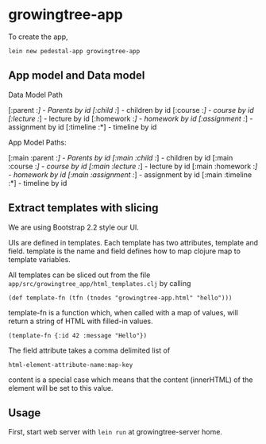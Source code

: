 # growingtree-app

To create the app,

    lein new pedestal-app growingtree-app


## App model and Data model

Data Model Path 

  [:parent :*] - Parents by id
  [:child :*] - children by id
  [:course :*] - course by id
  [:lecture :*] - lecture by id
  [:homework :*] - homework by id
  [:assignment :*] - assignment by id
  [:timeline :*] - timeline by id


App Model Paths:
  
  [:main :parent :*] - Parents by id
  [:main :child :*] - children by id
  [:main :course :*] - course by id
  [:main :lecture :*] - lecture by id
  [:main :homework :*] - homework by id
  [:main :assignment :*] - assignment by id
  [:main :timeline :*] - timeline by id


## Extract templates with slicing

We are using Bootstrap 2.2 style our UI.

UIs are defined in templates. Each template has two attributes, template and field. template is the name and field defines how to map clojure map to template variables.

All templates can be sliced out from the file 
`app/src/growingtree_app/html_templates.clj` by calling
    
    (def template-fn (tfn (tnodes "growingtree-app.html" "hello")))

template-fn is a function which, when called with a map of values, will return a string of HTML with filled-in values.

    (template-fn {:id 42 :message "Hello"})

The field attribute takes a comma delimited list of

    html-element-attribute-name:map-key

content is a special case which means that the content (innerHTML) of the element will be set to this value.


## Usage

First, start web server with `lein run` at growingtree-server home.

